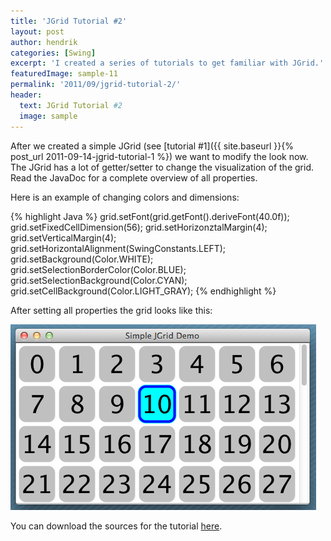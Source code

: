 ```yaml
---
title: 'JGrid Tutorial #2'
layout: post
author: hendrik
categories: [Swing]
excerpt: 'I created a series of tutorials to get familiar with JGrid.'
featuredImage: sample-11
permalink: '2011/09/jgrid-tutorial-2/'
header:
  text: JGrid Tutorial #2
  image: sample
---
```

After we created a simple JGrid (see [tutorial #1]({{ site.baseurl }}{% post_url 2011-09-14-jgrid-tutorial-1 %}) we want to modify the look now. The JGrid has a lot of getter/setter to change the visualization of the grid. Read the JavaDoc for a complete overview of all properties.

Here is an example of changing colors and dimensions:

{% highlight Java %}
grid.setFont(grid.getFont().deriveFont(40.0f));
grid.setFixedCellDimension(56);
grid.setHorizonztalMargin(4);
grid.setVerticalMargin(4);
grid.setHorizontalAlignment(SwingConstants.LEFT);
grid.setBackground(Color.WHITE);
grid.setSelectionBorderColor(Color.BLUE);
grid.setSelectionBackground(Color.CYAN);
grid.setCellBackground(Color.LIGHT_GRAY);
{% endhighlight %}

After setting all properties the grid looks like this:

![Tutorial2](/assets/posts/guigarage-legacy/Tutorial2.png)

You can download the sources for the tutorial [here](/assets/downloads/jgrid/tutorial2.java).
